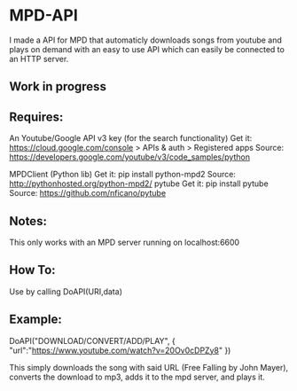 # MPD-API
I made a API for MPD that automaticly downloads songs from youtube and plays on demand with an easy to use API which can easily be connected to an HTTP server.

## Work in progress 

## Requires:
An Youtube/Google API v3 key (for the search functionality)
  Get it:
    https://cloud.google.com/console > APIs & auth > Registered apps
  Source:
    https://developers.google.com/youtube/v3/code_samples/python
  
MPDClient (Python lib)
  Get it:
    pip install python-mpd2
  Source:
    http://pythonhosted.org/python-mpd2/
pytube
  Get it:
    pip install pytube
  Source:
    https://github.com/nficano/pytube

## Notes:

This only works with an MPD server running on localhost:6600

## How To:

Use by calling DoAPI(URI,data)

## Example:

DoAPI("DOWNLOAD/CONVERT/ADD/PLAY",
	{
    "url":"https://www.youtube.com/watch?v=20Ov0cDPZy8"
	})
	
This simply downloads the song with said URL (Free Falling by John Mayer), 
converts the download to mp3, adds it to the mpd server, and plays it.


